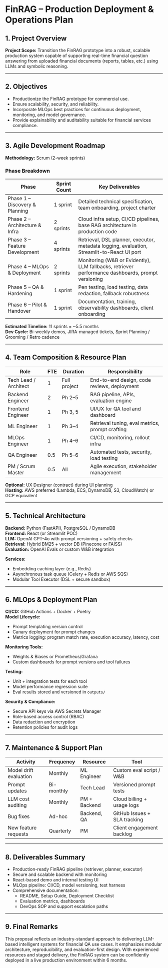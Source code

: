 # FinRAG – Production Deployment & Operations Plan

## 1. Project Overview

**Project Scope:** Transition the FinRAG prototype into a robust, scalable production system capable of supporting real-time financial question answering from uploaded financial documents (reports, tables, etc.) using LLMs and symbolic reasoning.

---

## 2. Objectives

- Productionize the FinRAG prototype for commercial use.
- Ensure scalability, security, and reliability.
- Incorporate MLOps best practices for continuous deployment, monitoring, and model governance.
- Provide explainability and auditability suitable for financial services compliance.

---

## 3. Agile Development Roadmap

**Methodology:** Scrum (2-week sprints)

### Phase Breakdown

| Phase                          | Sprint Count | Key Deliverables                                                                                  |
| ------------------------------ | ------------ | ------------------------------------------------------------------------------------------------- |
| Phase 1 – Discovery & Planning | 1 sprint     | Detailed technical specification, team onboarding, project charter                                |
| Phase 2 – Architecture & Infra | 2 sprints    | Cloud infra setup, CI/CD pipelines, base RAG architecture in production code                      |
| Phase 3 – Feature Development  | 4 sprints    | Retrieval, DSL planner, executor, metadata logging, evaluation, Streamlit-to-React UI port        |
| Phase 4 – MLOps & Deployment   | 2 sprints    | Monitoring (W&B or Evidently), LLM fallbacks, retriever performance dashboards, prompt versioning |
| Phase 5 – QA & Hardening       | 1 sprint     | Pen testing, load testing, data redaction, fallback robustness                                    |
| Phase 6 – Pilot & Handover     | 1 sprint     | Documentation, training, observability dashboards, client onboarding                              |

**Estimated Timeline:** 11 sprints = \~5.5 months\
**Dev Cycle:** Bi-weekly demos, JIRA-managed tickets, Sprint Planning / Grooming / Retro cadence

---

## 4. Team Composition & Resource Plan

| Role                  | FTE | Duration     | Responsibility                                  |
| --------------------- | --- | ------------ | ----------------------------------------------- |
| Tech Lead / Architect | 1   | Full project | End-to-end design, code reviews, deployment     |
| Backend Engineer      | 2   | Ph 2–5       | RAG pipeline, APIs, evaluation engine           |
| Frontend Engineer     | 1   | Ph 3, 5      | UI/UX for QA tool and dashboard                 |
| ML Engineer           | 1   | Ph 3–4       | Retrieval tuning, eval metrics, prompt crafting |
| MLOps Engineer        | 1   | Ph 4–6       | CI/CD, monitoring, rollout infra                |
| QA Engineer           | 0.5 | Ph 5–6       | Automated tests, security, load testing         |
| PM / Scrum Master     | 0.5 | All          | Agile execution, stakeholder management         |

**Optional:** UX Designer (contract) during UI planning\
**Hosting:** AWS preferred (Lambda, ECS, DynamoDB, S3, CloudWatch) or GCP equivalent

---

## 5. Technical Architecture

**Backend:** Python (FastAPI), PostgreSQL / DynamoDB\
**Frontend:** React (or Streamlit POC)\
**LLM:** OpenAI GPT-4o with prompt versioning + safety checks\
**Retrieval:** Hybrid BM25 + vector DB (Pinecone or FAISS)\
**Evaluation:** OpenAI Evals or custom W&B integration

**Services:**

- Embedding caching layer (e.g., Redis)
- Asynchronous task queue (Celery + Redis or AWS SQS)
- Modular Tool Executor (DSL + secure sandbox)

---

## 6. MLOps & Deployment Plan

**CI/CD:** GitHub Actions + Docker + Poetry\
**Model Lifecycle:**

- Prompt templating version control
- Canary deployment for prompt changes
- Metrics logging: program match rate, execution accuracy, latency, cost

**Monitoring Tools:**

- Weights & Biases or Prometheus/Grafana
- Custom dashboards for prompt versions and tool failures

**Testing:**

- Unit + integration tests for each tool
- Model performance regression suite
- Eval results stored and versioned in `outputs/`

**Security & Compliance:**

- Secure API keys via AWS Secrets Manager
- Role-based access control (RBAC)
- Data redaction and encryption
- Retention policies for audit logs

---

## 7. Maintenance & Support Plan

| Activity               | Frequency  | Resource     | Tool                         |
| ---------------------- | ---------- | ------------ | ---------------------------- |
| Model drift evaluation | Monthly    | ML Engineer  | Custom eval script / W&B     |
| Prompt updates         | Bi-monthly | Tech Lead    | Versioned prompt tests       |
| LLM cost auditing      | Monthly    | PM + Backend | Cloud billing + usage logs   |
| Bug fixes              | Ad-hoc     | Backend, QA  | GitHub Issues + SLA tracking |
| New feature requests   | Quarterly  | PM           | Client engagement backlog    |

---

## 8. Deliverables Summary

- Production-ready FinRAG pipeline (retriever, planner, executor)
- Secure and scalable backend with monitoring
- React-based demo and internal testing UI
- MLOps pipeline: CI/CD, model versioning, test harness
- Comprehensive documentation:
  - README, Setup Guide, Deployment Checklist
  - Evaluation metrics, dashboards
  - DevOps SOP and support escalation paths

---

## 9. Final Remarks

This proposal reflects an industry-standard approach to delivering LLM-based intelligent systems for financial QA use cases. It emphasizes modular architecture, reproducibility, and evaluation-first design. With experienced resources and staged delivery, the FinRAG system can be confidently deployed in a live production environment within 6 months.

